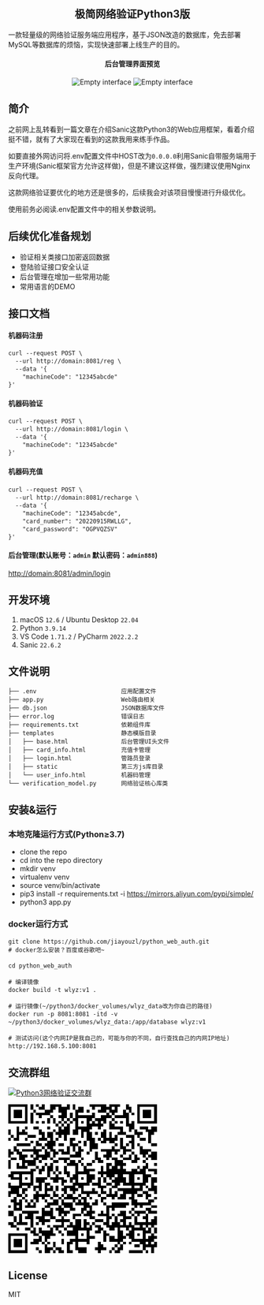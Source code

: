 <h2 align="center">极简网络验证Python3版</h2>
<p>一款轻量级的网络验证服务端应用程序，基于JSON改造的数据库，免去部署MySQL等数据库的烦恼，实现快速部署上线生产的目的。</p>
<h4 align="center">后台管理界面预览</h4>
<p align="center">
<img src="https://myimages.25531.com/20220915/iShot_2022-09-15_13.22.42.png" width="50%" height="50%" alt="Empty interface" />
<img src="https://myimages.25531.com/20220915/iShot_2022-09-15_13.23.11.png" width="50%" height="50%" alt="Empty interface" />
</p>

## 简介

之前网上乱转看到一篇文章在介绍Sanic这款Python3的Web应用框架，看着介绍挺不错，就有了大家现在看到的这款我用来练手作品。

如要直接外网访问将.env配置文件中HOST改为`0.0.0.0`利用Sanic自带服务端用于生产环境(Sanic框架官方允许这样做)，但是不建议这样做，强烈建议使用Nginx反向代理。

这款网络验证要优化的地方还是很多的，后续我会对该项目慢慢进行升级优化。

使用前务必阅读.env配置文件中的相关参数说明。

## 后续优化准备规划

- 验证相关类接口加密返回数据
- 登陆验证接口安全认证
- 后台管理在增加一些常用功能
- 常用语言的DEMO

## 接口文档

#### 机器码注册
```
curl --request POST \
  --url http://domain:8081/reg \
  --data '{
	"machineCode": "12345abcde"
}'
```

#### 机器码验证
```
curl --request POST \
  --url http://domain:8081/login \
  --data '{
	"machineCode": "12345abcde"
}'
```

#### 机器码充值
```
curl --request POST \
  --url http://domain:8081/recharge \
  --data '{
    "machineCode": "12345abcde",
    "card_number": "20220915RWLLG",
    "card_password": "OGPVQZSV"
}'
```

#### 后台管理(默认账号：`admin` 默认密码：`admin888`)
[http://domain:8081/admin/login](http://domain:8081/admin/login)

## 开发环境

1. macOS `12.6` / Ubuntu Desktop `22.04`
2. Python `3.9.14`
3. VS Code `1.71.2` / PyCharm `2022.2.2`
4. Sanic `22.6.2`

## 文件说明
```
├── .env                        应用配置文件
├── app.py                      Web路由相关
├── db.json                     JSON数据库文件
├── error.log                   错误日志
├── requirements.txt            依赖组件库
├── templates                   静态模版目录
│   ├── base.html               后台管理UI头文件
│   ├── card_info.html          充值卡管理
│   ├── login.html              管路员登录
│   ├── static                  第三方js库目录
│   └── user_info.html          机器码管理
└── verification_model.py       网络验证核心库类
```

## 安装&运行

### 本地克隆运行方式(Python≥3.7)
- clone the repo
- cd into the repo directory
- mkdir venv
- virtualenv venv
- source venv/bin/activate
- pip3 install -r requirements.txt -i https://mirrors.aliyun.com/pypi/simple/
- python3 app.py

### docker运行方式
```
git clone https://github.com/jiayouzl/python_web_auth.git
# docker怎么安装？百度或谷歌吧~

cd python_web_auth

# 编译镜像
docker build -t wlyz:v1 .

# 运行镜像(~/python3/docker_volumes/wlyz_data改为你自己的路径)
docker run -p 8081:8081 -itd -v ~/python3/docker_volumes/wlyz_data:/app/database wlyz:v1

# 测试访问(这个内网IP是我自己的，可能与你的不同，自行查找自己的内网IP地址)
http://192.168.5.100:8081
```

## 交流群组
<a target="_blank" href="https://qm.qq.com/cgi-bin/qm/qr?k=IyIaQmjYElaHExKSOzqf4gqY7YhKmDwk&jump_from=webapi"><img border="0" src="https://pub.idqqimg.com/wpa/images/group.png" alt="Python3网络验证交流群" title="Python3网络验证交流群"></a>

![QQ群二维码](/templates/static/images/qrcode-302.png "Python3网络验证交流群")

## License

MIT